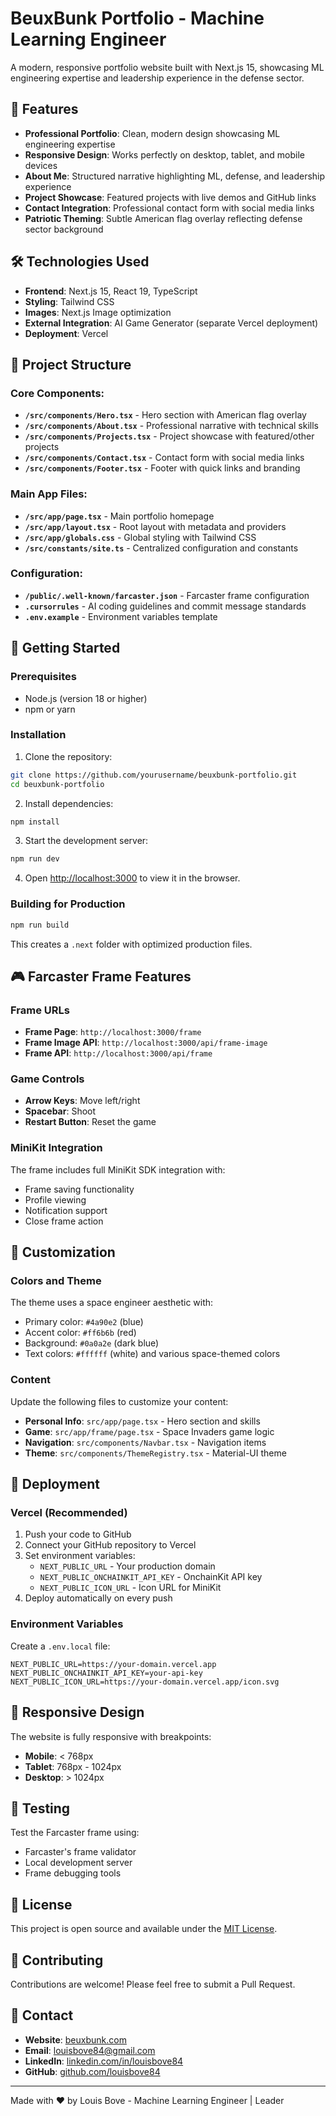 # BeuxBunk Portfolio - Machine Learning Engineer

A modern, responsive portfolio website built with Next.js 15, showcasing ML engineering expertise and leadership experience in the defense sector.

## 🚀 Features

- **Professional Portfolio**: Clean, modern design showcasing ML engineering expertise
- **Responsive Design**: Works perfectly on desktop, tablet, and mobile devices
- **About Me**: Structured narrative highlighting ML, defense, and leadership experience
- **Project Showcase**: Featured projects with live demos and GitHub links
- **Contact Integration**: Professional contact form with social media links
- **Patriotic Theming**: Subtle American flag overlay reflecting defense sector background

## 🛠️ Technologies Used

- **Frontend**: Next.js 15, React 19, TypeScript
- **Styling**: Tailwind CSS
- **Images**: Next.js Image optimization
- **External Integration**: AI Game Generator (separate Vercel deployment)
- **Deployment**: Vercel

## 📁 Project Structure

### Core Components:
- **`/src/components/Hero.tsx`** - Hero section with American flag overlay
- **`/src/components/About.tsx`** - Professional narrative with technical skills
- **`/src/components/Projects.tsx`** - Project showcase with featured/other projects
- **`/src/components/Contact.tsx`** - Contact form with social media links
- **`/src/components/Footer.tsx`** - Footer with quick links and branding

### Main App Files:
- **`/src/app/page.tsx`** - Main portfolio homepage
- **`/src/app/layout.tsx`** - Root layout with metadata and providers
- **`/src/app/globals.css`** - Global styling with Tailwind CSS
- **`/src/constants/site.ts`** - Centralized configuration and constants

### Configuration:
- **`/public/.well-known/farcaster.json`** - Farcaster frame configuration
- **`.cursorrules`** - AI coding guidelines and commit message standards
- **`.env.example`** - Environment variables template

## 🚀 Getting Started

### Prerequisites

- Node.js (version 18 or higher)
- npm or yarn

### Installation

1. Clone the repository:
```bash
git clone https://github.com/yourusername/beuxbunk-portfolio.git
cd beuxbunk-portfolio
```

2. Install dependencies:
```bash
npm install
```

3. Start the development server:
```bash
npm run dev
```

4. Open [http://localhost:3000](http://localhost:3000) to view it in the browser.

### Building for Production

```bash
npm run build
```

This creates a `.next` folder with optimized production files.

## 🎮 Farcaster Frame Features

### Frame URLs

- **Frame Page**: `http://localhost:3000/frame`
- **Frame Image API**: `http://localhost:3000/api/frame-image`
- **Frame API**: `http://localhost:3000/api/frame`

### Game Controls

- **Arrow Keys**: Move left/right
- **Spacebar**: Shoot
- **Restart Button**: Reset the game

### MiniKit Integration

The frame includes full MiniKit SDK integration with:
- Frame saving functionality
- Profile viewing
- Notification support
- Close frame action

## 🎨 Customization

### Colors and Theme

The theme uses a space engineer aesthetic with:
- Primary color: `#4a90e2` (blue)
- Accent color: `#ff6b6b` (red)
- Background: `#0a0a2e` (dark blue)
- Text colors: `#ffffff` (white) and various space-themed colors

### Content

Update the following files to customize your content:

- **Personal Info**: `src/app/page.tsx` - Hero section and skills
- **Game**: `src/app/frame/page.tsx` - Space Invaders game logic
- **Navigation**: `src/components/Navbar.tsx` - Navigation items
- **Theme**: `src/components/ThemeRegistry.tsx` - Material-UI theme

## 🚀 Deployment

### Vercel (Recommended)

1. Push your code to GitHub
2. Connect your GitHub repository to Vercel
3. Set environment variables:
   - `NEXT_PUBLIC_URL` - Your production domain
   - `NEXT_PUBLIC_ONCHAINKIT_API_KEY` - OnchainKit API key
   - `NEXT_PUBLIC_ICON_URL` - Icon URL for MiniKit
4. Deploy automatically on every push

### Environment Variables

Create a `.env.local` file:

```env
NEXT_PUBLIC_URL=https://your-domain.vercel.app
NEXT_PUBLIC_ONCHAINKIT_API_KEY=your-api-key
NEXT_PUBLIC_ICON_URL=https://your-domain.vercel.app/icon.svg
```

## 📱 Responsive Design

The website is fully responsive with breakpoints:

- **Mobile**: < 768px
- **Tablet**: 768px - 1024px
- **Desktop**: > 1024px

## 🧪 Testing

Test the Farcaster frame using:
- Farcaster's frame validator
- Local development server
- Frame debugging tools

## 📝 License

This project is open source and available under the [MIT License](LICENSE).

## 🤝 Contributing

Contributions are welcome! Please feel free to submit a Pull Request.

## 📧 Contact

- **Website**: [beuxbunk.com](https://beuxbunk.com)
- **Email**: louisbove84@gmail.com
- **LinkedIn**: [linkedin.com/in/louisbove84](https://linkedin.com/in/louisbove84)
- **GitHub**: [github.com/louisbove84](https://github.com/louisbove84)

---

Made with ❤️ by Louis Bove - Machine Learning Engineer | Leader